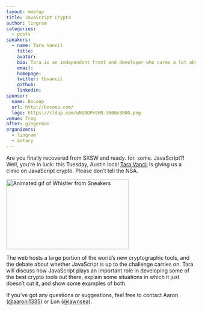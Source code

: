 ```yaml
---
layout: meetup
title: JavaScript Crypto
author: lingram
categories:
  - posts
speakers:
  - name: Tara Vancil
    title:
    avatar:
    bio: Tara is an independent front end developer who cares a lot about Internet freedom and building free and open-source tools that help users secure their online communications. She thinks the Axolotl ratchet protocol (used by TextSecure, Signal, and WhatsApp) is especially neat, and will gladly chat your ear off about it.
    email:
    homepage:
    twitter: tbvancil
    github:
    linkedin:
sponsor:
  name: Bocoup
  url: http://bocoup.com/
  logo: https://cldup.com/wN5OOPk9HR-3000x3000.png
venue: frog
after: gingerman
organizers:
  - lingram
  - astacy
---
```


Are you finally recovered from SXSW and ready. for. some. JavaScript?! Well, you&#8217;re in luck: this Tuesday, Austin local <a title="tbvancil on Twitter" href="https://twitter.com/tbvancil" target="_blank">Tara Vancil</a> is giving us a clinic on JavaScript crypto. Please don&#8217;t tell the NSA.

<img class="alignnone" title="TOO MANY SECRETS" src="http://media.giphy.com/media/8g4CuR1Af5t6g/giphy.gif" alt="Animated gif of Whistler from Sneakers" width="325" height="186" />

The web hosts a large portion of the world&#8217;s new cryptographic tools, and the debate about whether JavaScript is up to the challenge carries on. Tara will discuss how JavaScript plays an important role in developing some of the best crypto tools out there, explain some situations in which it just doesn&#8217;t cut it, and show some examples of both.

If you&#8217;ve got any questions or suggestions, feel free to contact Aaron (<a title="aaronj1335 on Twitter" href="https://twitter.com/aaronj1335" target="_blank">@aaronj1335</a>) or Lon (<a title="lawnsea on Twitter" href="http://twitter.com/lawnsea" target="_blank">@lawnsea</a>).
